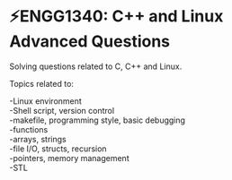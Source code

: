 # ⚡ENGG1340: C++ and Linux Advanced Questions

Solving questions related to C, C++ and Linux.    

Topics related to:

-Linux environment   
-Shell script, version control   
-makefile, programming style, basic debugging   
-functions   
-arrays, strings   
-file I/O, structs, recursion   
-pointers, memory management   
-STL   
